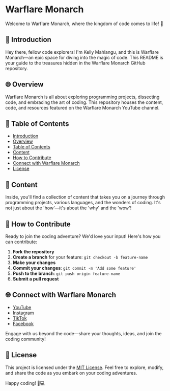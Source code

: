 # Warflare Monarch

Welcome to Warflare Monarch, where the kingdom of code comes to life! 🚀

## 👋 Introduction

Hey there, fellow code explorers! I'm Kelly Mahlangu, and this is Warflare Monarch—an epic space for diving into the magic of code. This README is your guide to the treasures hidden in the Warflare Monarch GitHub repository.

## 🌐 Overview

Warflare Monarch is all about exploring programming projects, dissecting code, and embracing the art of coding. This repository houses the content, code, and resources featured on the Warflare Monarch YouTube channel.

## 📖 Table of Contents

- [Introduction](#warflare-monarch)
- [Overview](#overview)
- [Table of Contents](#table-of-contents)
- [Content](#content)
- [How to Contribute](#how-to-contribute)
- [Connect with Warflare Monarch](#connect-with-warflare-monarch)
- [License](#license)

## 🚀 Content

Inside, you'll find a collection of content that takes you on a journey through programming projects, various languages, and the wonders of coding. It's not just about the 'how'—it's about the 'why' and the 'wow'!

## 🤝 How to Contribute

Ready to join the coding adventure? We'd love your input! Here's how you can contribute:

1. **Fork the repository**
2. **Create a branch** for your feature: `git checkout -b feature-name`
3. **Make your changes**
4. **Commit your changes**: `git commit -m 'Add some feature'`
5. **Push to the branch**: `git push origin feature-name`
6. **Submit a pull request**

## 🌐 Connect with Warflare Monarch

- [YouTube](https://www.youtube.com/@WarflareMonarch)
- [Instagram](instagram.com/warflaremonarch)
- [TikTok](https://www.tiktok.com/@warflaremonarch)
- [Facebook](facebook.com/profile.php?id=61552775652325)

Engage with us beyond the code—share your thoughts, ideas, and join the coding community!

## 📄 License

This project is licensed under the [MIT License](LICENSE). Feel free to explore, modify, and share the code as you embark on your coding adventures.

Happy coding! 👑💻
